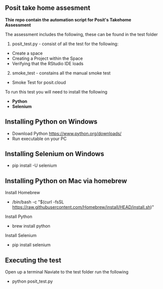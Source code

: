 ## Posit take home assesment

**Thie repo contain the automation script for Posit's Takehome Assessment**

The assessment includes the following, these can be found in the test folder
1. posit_test.py - consist of all the test for the following:
* Create a space
* Creating a Project within the Space
* Verifying that the RStudio IDE loads
2. smoke_test - constains all the manual smoke test
* Smoke Test for posit.cloud

To run this test you will need to install the following
* **Python**
* **Selenium**

Installing Python on Windows
-
* Download Python https://www.python.org/downloads/
* Run executable on your PC

Installing Selenium on Windows
-
* pip install -U selenium

Installing Python on Mac via homebrew
-
Install Homebrew
* /bin/bash -c "$(curl -fsSL https://raw.githubusercontent.com/Homebrew/install/HEAD/install.sh)"

Install Python
* brew install python

Install Selenium
* pip install selenium

Executing the test
-
Open up a terminal
Naviate to the test folder
run the following

* python posit_test.py




